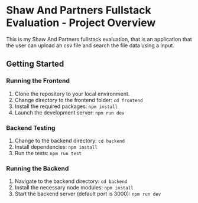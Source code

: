 # Shaw And Partners Fullstack Evaluation - Project Overview

This is my Shaw And Partners fullstack evaluation, that is an application that the user can upload an csv file and search the file data using a input.

## Getting Started

### Running the Frontend

1. Clone the repository to your local environment.
2. Change directory to the frontend folder: `cd frontend`
3. Install the required packages: `npm install`
4. Launch the development server: `npm run dev`

### Backend Testing

1. Change to the backend directory: `cd backend`
2. Install dependencies: `npm install`
3. Run the tests: `npm run test`

### Running the Backend

1. Navigate to the backend directory: `cd backend`
2. Install the necessary node modules: `npm install`
3. Start the backend server (default port is 3000): `npm run dev`


